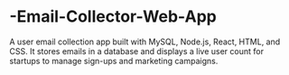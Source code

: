 # -Email-Collector-Web-App
A user email collection app built with MySQL, Node.js, React, HTML, and CSS. It stores emails in a database and displays a live user count for startups to manage sign-ups and marketing campaigns.
